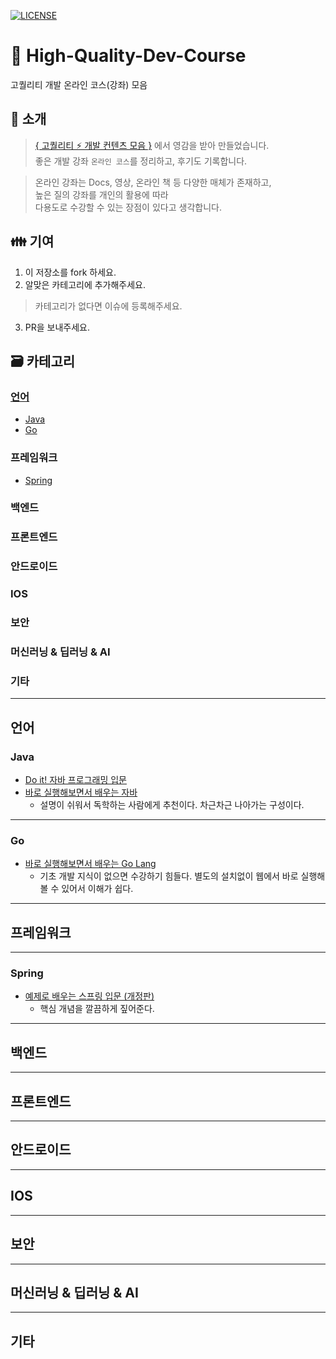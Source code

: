[![LICENSE](https://img.shields.io/dub/l/vibe-d.svg?style=flat-square)](https://github.com/Integerous/goQuality-dev-contents/blob/master/LICENSE)
# :pencil: High-Quality-Dev-Course
고퀄리티 개발 온라인 코스(강좌) 모음

## :mega: 소개
>[{ 고퀄리티 ⚡️ 개발 컨텐츠 모음 }](https://github.com/Integerous/goQuality-dev-contents) 에서 영감을 받아 만들었습니다.<br>
>좋은 개발 강좌 `온라인 코스`를 정리하고, 후기도 기록합니다.<br>

>온라인 강좌는 Docs, 영상, 온라인 책 등 다양한 매체가 존재하고,<br>
>높은 질의 강좌를 개인의 활용에 따라<br>
>다용도로 수강할 수 있는 장점이 있다고 생각합니다.<br>

## :family: 기여
1. 이 저장소를 fork 하세요.
2. 알맞은 카테고리에 추가해주세요.
>카테고리가 없다면 이슈에 등록해주세요.
3. PR을 보내주세요.

## :card_file_box: 카테고리
### [언어](#언어-1)
- [Java](#Java)
- [Go](#Go)
### 프레임워크
- [Spring](#Spring)
### 백엔드
### 프론트엔드
### 안드로이드
### IOS
### 보안
### 머신러닝 & 딥러닝 & AI
### 기타
 
--------------------------------------
 
## 언어
### Java
- [Do it! 자바 프로그래밍 입문](https://www.inflearn.com/course/%EC%9E%90%EB%B0%94-%ED%94%84%EB%A1%9C%EA%B7%B8%EB%9E%98%EB%B0%8D-%EC%9E%85%EB%AC%B8)
- [바로 실행해보면서 배우는 자바](https://edu.goorm.io/lecture/12243/%EB%B0%94%EB%A1%9C-%EC%8B%A4%ED%96%89%ED%95%B4%EB%B3%B4%EB%A9%B4%EC%84%9C-%EB%B0%B0%EC%9A%B0%EB%8A%94-%EC%9E%90%EB%B0%94)
  - 설명이 쉬워서 독학하는 사람에게 추천이다. 차근차근 나아가는 구성이다.

--------------------------------------

### Go
- [바로 실행해보면서 배우는 Go Lang](https://edu.goorm.io/lecture/2010/%EB%B0%94%EB%A1%9C-%EC%8B%A4%ED%96%89%ED%95%B4%EB%B3%B4%EB%A9%B4%EC%84%9C-%EB%B0%B0%EC%9A%B0%EB%8A%94-go-lang)
  - 기초 개발 지식이 없으면 수강하기 힘들다. 별도의 설치없이 웹에서 바로 실행해볼 수 있어서 이해가 쉽다.

--------------------------------------

## 프레임워크

--------------------------------------

### Spring
- [예제로 배우는 스프링 입문 (개정판)](https://www.inflearn.com/course/spring_revised_edition)
  - 핵심 개념을 깔끔하게 짚어준다.
  
--------------------------------------

## 백엔드

--------------------------------------

## 프론트엔드

--------------------------------------

## 안드로이드

--------------------------------------

## IOS

--------------------------------------

## 보안

--------------------------------------

## 머신러닝 & 딥러닝 & AI

--------------------------------------

## 기타
